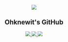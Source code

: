 <p align="center">
 <img src= "https://github.com/ohknewit/ohknewit/assets/113882749/016954af-fbe4-421f-8dfa-c0aa3ce01cbe)"/>
 <h2 align="center">Ohknewit's GitHub</h2>
</p>

  <p align="center">
    <a href="https://www.linkedin.com/in/an-nguyen-b4a89a23a/">
      <img src= "https://img.shields.io/badge/LinkedIn-0077B5?style=for-the-badge&logo=linkedin&logoColor=white"/>
    </a>
    <a href= "https://github.com/ohknewit">
      <img src= "https://img.shields.io/badge/GitHub-100000?style=for-the-badge&logo=github&logoColor=white"/>
    </a> 
    <a href= "https://www.instagram.com/ohknewit/"> 
      <img src = "https://img.shields.io/badge/Instagram-E4405F?style=for-the-badge&logo=instagram&logoColor=white"/>
    </a>
  </p> 


<p align = "center"
 <img src = "https://github-readme-stats.vercel.app/api?username=ohknewit&show_icons=true&theme=transparent"/>
</p> 

